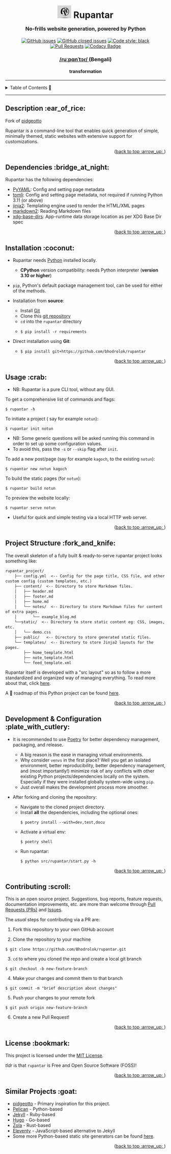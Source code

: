 <div align="center">
<h1>
    <a name="readme-top"></a>
    <img src="./assets/visuals/proj_logo.png" style="background-color:white" width="43px">
    <b> Rupantar </b>
    <p style="font-size: medium">No-frills website generation, powered by Python</p>
</h1>

<div align="center">

[![GitHub issues](https://img.shields.io/github/issues-raw/bhodrolok/rupantar?color=blue&style=plastic)](https://github.com/Bhodrolok/rupantar/issues)
[![GitHub closed issues](https://img.shields.io/github/issues-closed-raw/bhodrolok/rupantar)](https://github.com/Bhodrolok/rupantar/issues?q=is%3Aissue+is%3Aclosed)
[![Code style: black](https://img.shields.io/badge/code%20style-black-000000.svg)](https://github.com/psf/black)
[![Pull Requests](https://img.shields.io/badge/PRs-welcome-brightgreen.svg?style=flat&logo=cachet&logoColor=red)](https://github.com/Bhodrolok/rupantar/pulls)
[![Codacy Badge](https://app.codacy.com/project/badge/Grade/7524d0f5c0b1459b9dc54d3fd42b146c)](https://app.codacy.com/gh/Bhodrolok/rupantar/dashboard?utm_source=gh&utm_medium=referral&utm_content=&utm_campaign=Badge_grade)

<!--
<p>Documentation available<a href="https://github.com/Bhodrolok/JobAppTrackr/tree/docs" target="_blank"> here </a></p>
-->

</div>

<h3> <a href="http://ipa-reader.xyz/?text=%C9%BEu%CB%90p%C9%91n%CB%88t%C9%94%C9%BE&voice=Raveena"> /ɾuːpɑnˈtɔɾ/ </a> (Bengali)  </h3>
<h4> transformation</h4>


<!--
<h3> Built using </h3>

[![react](https://img.shields.io/badge/react-%2320232a.svg?style=for-the-badge&logo=react&logoColor=%2361DAFB)](https://reactjs.org/)
[![.net](https://img.shields.io/badge/--blue?style=for-the-badge&logo=.net&logoColor=white)](https://protonmail.com)

-->
</div>

---

<details>
  <summary>Table of Contents 🚩</summary>
  <ol>
    <li><a href="#description">Description</a></li>
    <li><a href="#dependencies">Dependencies</a></li>
    <li><a href="#install">Installation</a></li>
    <li><a href="#usage">Usage</a></li>
    <li><a href="#structure">Project Structure</a></li>
    <!--<li><a href="#features">Features</a></li> 
    <li><a href="#shots">Screenshots</a></li>-->
    <li><a href="#extra">Configuration</a></li>
    <li><a href="#contributing">Contributing</a></li>
    <li><a href="#license">License</a></li>
  </ol>
</details>

---

<h2 id="description"> Description :ear_of_rice: </h2>

Fork of <a href="https://github.com/niharokz/pidgeotto" target="_blank">pidgeotto</a>

Rupantar is a command-line tool that enables quick generation of simple, minimally themed, static websites with extensive support for customizations.  

<p align="right">(<a href="#readme-top">back to top :arrow_up: </a>)</p>

<h2 id="dependencies"> Dependencies :bridge_at_night: </h2>

Rupantar has the following dependencies:

- <a href="https://pypi.org/project/PyYAML/" target="_blank">PyYAML</a>:  Config and setting page metadata
- <a href="https://pypi.org/project/tomli/" target="_blank">tomli</a>:  Config and setting page metadata, not required if running Python 3.11 (or above)
- <a href="https://pypi.org/project/Jinja2/" target="_blank">jinja2</a>:	Templating engine used to render the HTML/XML pages
- <a href="https://pypi.org/project/markdown2/" target="_blank">markdown2</a>:	Reading Markdown files
- <a href="https://pypi.org/project/xdg-base-dirs/" target="_blank">xdg-base-dirs</a>:  App-runtime data storage location as per XDG Base Dir spec


<p align="right">(<a href="#readme-top">back to top :arrow_up: </a>)</p>


<h2 id="install"> Installation :coconut: </h2>

- Rupantar needs [Python](https://www.python.org/downloads/) installed locally.
  - **CPython** version compatibility: needs Python interpreter (**version 3.10 or higher**)

- `pip`, Python's default package management tool, can be used for either of the methods.

- Installation from **source**:
  - Install [Git](https://git-scm.com/downloads)
  - Clone this [git repository](https://github.com/bhodrolok/rupantar.git)
  - `cd` into the `rupantar` directory
  - ```console
    $ pip install -r requirements
    ``` 

- Direct installation using **Git**:
  - ```console
    $ pip install git+https://github.com/bhodrolok/rupantar
    ```

<!-- NB: Any major differences b/w Windows and MacOS and GNULinux, mention here-->


<p align="right">(<a href="#readme-top">back to top :arrow_up: </a>)</p>


<h2 id="usage"> Usage :crab: </h2>

- NB: Rupantar is a pure CLI tool, without any GUI.

To get a comprehensive list of commands and flags:
```console
$ rupantar -h
```


To initiate a project ( say for example `notun`):

```console
$ rupantar init notun
```
- NB: Some generic questions will be asked running this command in order to set up some configuration values. 
- To avoid this, pass the `-s` or `--skip` flag after `init`.

To add a new post/page (say for example `kagoch`, to the existing `notun`):

```console
$ rupantar new notun kagoch
```

To build the static pages (for `notun`):

```console
$ rupantar build notun
```

To preview the website locally:

```console
$ rupantar serve notun
```
- Useful for quick and simple testing via a local HTTP web server.

<p align="right">(<a href="#readme-top">back to top :arrow_up: </a>)</p>


<h2 id="structure"> Project Structure :fork_and_knife: </h2>

The overall skeleton of a fully built & ready-to-serve rupantar project looks something like:
```
rupantar_project/
    ├── config.yml  <-- Config for the page title, CSS file, and other custom config (custom templates, etc.) 
    ├── content/  <-- Directory to store Markdown files. 
    │   ├── header.md 
    │   ├── footer.md
    │   ├── home.md
    │   └── notes/  <-- Directory to store Markdown files for content of extra pages.
    │       └── example_blog.md
    └──static/  <-- Directory to store static content eg: CSS, images, etc.
    │   └── demo.css  
    ├── public/   <-- Directory to store generated static files.
    └── templates/  <-- Directory to store Jinja2 layouts for the pages.
        ├── home_template.html
        ├── note_template.html
        └── feed_template.xml
```

Rupantar itself is developed with a "src layout" so as to follow a more standardized and organized way of managing everything. To read more about that, click <a href="#readme-top">here</a>.

A :construction: roadmap of this Python project can be found [here](https://github.com/users/Bhodrolok/projects/3).

<p align="right">(<a href="#readme-top">back to top :arrow_up: </a>)</p>


<h2 id="extra"> Development & Configuration :plate_with_cutlery:</h2>

- It is recommended to use [Poetry](https://github.com/python-poetry/poetry) for better dependency management, packaging, and release.
  - A big reason is the ease in managing virtual environments. 
  - Why consider `venvs` in the first place? Well you get an isolated environment, better reproducibility, better dependency management, and (most importantly!) minimize risk of any conflicts with other existing Python projects/dependencies locally on the system. Especially if they were installed globally system-wide using `pip`. 
  - Just overall makes the development process more smoother.

- After forking and cloning the repository:
  - Navigate to the cloned project directory.
  - Install **all** the dependencies, including the optional ones:
    ```console
    $ poetry install --with=dev,test,docu
    ```
  - Activate a virtual env:
    ```console
    $ poetry shell
    ```
  - Run rupantar:
    ```console
    $ python src/rupantar/start.py -h
    ```


<p align="right">(<a href="#readme-top">back to top :arrow_up: </a>)</p>


<h2 id="contributing">Contributing :scroll: </h2>

This is an open source project. Suggestions, bug reports, feature requests, documentation improvements, etc. are more than welcome through [Pull Requests (PRs)](https://docs.github.com/en/pull-requests/collaborating-with-pull-requests/proposing-changes-to-your-work-with-pull-requests/creating-a-pull-request) and [Issues](https://github.com/Bhodrolok/rupantar/issues).

The _usual_ steps for contributing via a PR are:

1. Fork this repository to your own GitHub account 

2. Clone the repository to your machine
  
  ```console
$ git clone https://github.com/Bhodrolok/rupantar.git
  ``` 

3. `cd` to where you cloned the repo and create a local git branch

```console
$ git checkout -b new-feature-branch
```

4. Make your changes and commit them to that branch

```console
$ git commit -m "brief description about changes"
```

5. Push your changes to your remote fork

```conole
$ git push origin new-feature-branch
```

6. Create a new Pull Request!

<p align="right">(<a href="#readme-top">back to top :arrow_up: </a>)</p>


<h2 id="license">License :bookmark:</h2>

This project is licensed under the [MIT License](./LICENSE). 

_tldr_ is that `rupantar` is Free and Open Source Software (FOSS)!

<p align="right">(<a href="#readme-top">back to top :arrow_up: </a>)</p>

<h2 id="alternatives">Similar Projects :goat:</h2>

- [pidgeotto](https://github.com/niharokz/pidgeotto) - Primary inspiration for this project.
- [Pelican](https://github.com/getpelican/pelican) - Python-based
- [Jekyll](https://github.com/jekyll/jekyll) - Ruby-based
- [Hugo](https://github.com/gohugoio/hugo) - Go-based
- [Zola](https://github.com/getzola/zola) - Rust-based
- [Eleventy](https://github.com/11ty/eleventy) - JavaScript-based alternative to Jekyll
- Some more Python-based static site generators can be found [here](https://wiki.python.org/moin/StaticSiteGenerator).

<p align="right">(<a href="#readme-top">back to top :arrow_up: </a>)</p>

